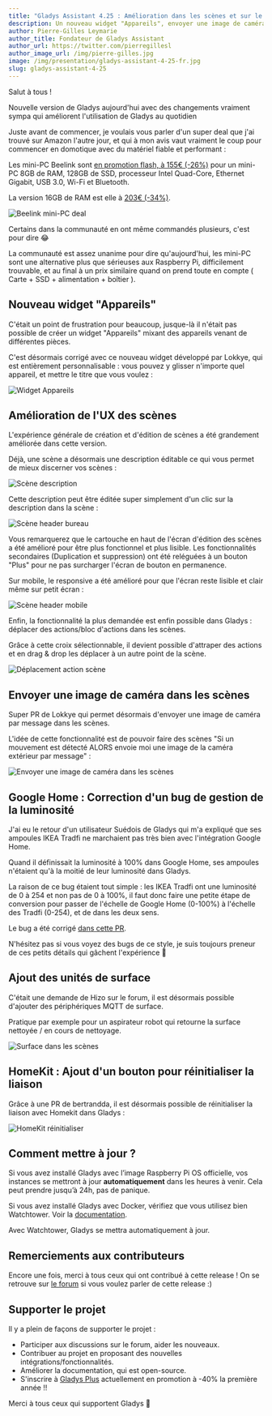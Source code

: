 ```yaml
---
title: "Gladys Assistant 4.25 : Amélioration dans les scènes et sur le tableau de bord"
description: Un nouveau widget "Appareils", envoyer une image de caméra dans les scènes, et plus !
author: Pierre-Gilles Leymarie
author_title: Fondateur de Gladys Assistant
author_url: https://twitter.com/pierregillesl
author_image_url: /img/pierre-gilles.jpg
image: /img/presentation/gladys-assistant-4-25-fr.jpg
slug: gladys-assistant-4-25
---
```


Salut à tous !

Nouvelle version de Gladys aujourd'hui avec des changements vraiment sympa qui améliorent l'utilisation de Gladys au quotidien

Juste avant de commencer, je voulais vous parler d'un super deal que j'ai trouvé sur Amazon l'autre jour, et qui à mon avis vaut vraiment le coup pour commencer en domotique avec du matériel fiable et performant :

Les mini-PC Beelink sont [en promotion flash, à 155€ (-26%)](https://www.amazon.fr/Beelink-Business-Windows11-128G-Ethernet/dp/B0B2J9VDH8?tag=gladproj-21) pour un mini-PC 8GB de RAM, 128GB de SSD, processeur Intel Quad-Core, Ethernet Gigabit, USB 3.0, Wi-Fi et Bluetooth.

La version 16GB de RAM est elle à [203€ (-34%)](https://www.amazon.fr/Beelink-Business-Windows11-128G-Ethernet/dp/B09K3WKZWH?tag=gladproj-21&th=1).

![Beelink mini-PC deal](../../../static/img/articles/fr/gladys-4-25/beelink-deal.jpg)

Certains dans la communauté en ont même commandés plusieurs, c'est pour dire 😂

La communauté est assez unanime pour dire qu'aujourd'hui, les mini-PC sont une alternative plus que sérieuses aux Raspberry Pi, difficilement trouvable, et au final à un prix similaire quand on prend toute en compte ( Carte + SSD + alimentation + boîtier ).

## Nouveau widget "Appareils"

<!--truncate-->

C'était un point de frustration pour beaucoup, jusque-là il n'était pas possible de créer un widget "Appareils" mixant des appareils venant de différentes pièces.

C'est désormais corrigé avec ce nouveau widget développé par Lokkye, qui est entièrement personnalisable : vous pouvez y glisser n'importe quel appareil, et mettre le titre que vous voulez :

![Widget Appareils](../../../static/img/articles/fr/gladys-4-25/appareils-dashboard.jpg)

## Amélioration de l'UX des scènes

L'expérience générale de création et d'édition de scènes a été grandement améliorée dans cette version.

Déjà, une scène a désormais une description éditable ce qui vous permet de mieux discerner vos scènes :

![Scène description](../../../static/img/articles/fr/gladys-4-25/scene-description.jpg)

Cette description peut être éditée super simplement d'un clic sur la description dans la scène :

![Scène header bureau](../../../static/img/articles/fr/gladys-4-25/scene-header-desktop.jpg)

Vous remarquerez que le cartouche en haut de l'écran d'édition des scènes a été amélioré pour être plus fonctionnel et plus lisible. Les fonctionnalités secondaires (Duplication et suppression) ont été reléguées à un bouton "Plus" pour ne pas surcharger l'écran de bouton en permanence.

Sur mobile, le responsive a été amélioré pour que l'écran reste lisible et clair même sur petit écran :

![Scène header mobile](../../../static/img/articles/fr/gladys-4-25/scene-header-mobile.jpg)

Enfin, la fonctionnalité la plus demandée est enfin possible dans Gladys : déplacer des actions/bloc d'actions dans les scènes.

Grâce à cette croix sélectionnable, il devient possible d'attraper des actions et en drag & drop les déplacer à un autre point de la scène.

![Déplacement action scène](../../../static/img/articles/fr/gladys-4-25/move-action-scene.jpg)

## Envoyer une image de caméra dans les scènes

Super PR de Lokkye qui permet désormais d'envoyer une image de caméra par message dans les scènes.

L'idée de cette fonctionnalité est de pouvoir faire des scènes "Si un mouvement est détecté ALORS envoie moi une image de la caméra extérieur par message" :

![Envoyer une image de caméra dans les scènes](../../../static/img/articles/fr/gladys-4-25/scene-camera-image.jpg)

## Google Home : Correction d'un bug de gestion de la luminosité

J'ai eu le retour d'un utilisateur Suédois de Gladys qui m'a expliqué que ses ampoules IKEA Tradfi ne marchaient pas très bien avec l'intégration Google Home.

Quand il définissait la luminosité à 100% dans Google Home, ses ampoules n'étaient qu'à la moitié de leur luminosité dans Gladys.

La raison de ce bug étaient tout simple : les IKEA Tradfi ont une luminosité de 0 à 254 et non pas de 0 à 100%, il faut donc faire une petite étape de conversion pour passer de l'échelle de Google Home (0-100%) à l'échelle des Tradfi (0-254), et de dans les deux sens.

Le bug a été corrigé [dans cette PR](https://github.com/GladysAssistant/Gladys/pull/1813).

N'hésitez pas si vous voyez des bugs de ce style, je suis toujours preneur de ces petits détails qui gâchent l'expérience 🙂

## Ajout des unités de surface

C'était une demande de Hizo sur le forum, il est désormais possible d'ajouter des périphériques MQTT de surface.

Pratique par exemple pour un aspirateur robot qui retourne la surface nettoyée / en cours de nettoyage.

![Surface dans les scènes](../../../static/img/articles/fr/gladys-4-25/scene-surface.jpg)

## HomeKit : Ajout d'un bouton pour réinitialiser la liaison

Grâce à une PR de bertrandda, il est désormais possible de réinitialiser la liaison avec Homekit dans Gladys :

![HomeKit réinitialiser](../../../static/img/articles/fr/gladys-4-25/homekit-reset.jpg)

## Comment mettre à jour ?

Si vous avez installé Gladys avec l’image Raspberry Pi OS officielle, vos instances se mettront à jour **automatiquement** dans les heures à venir. Cela peut prendre jusqu’à 24h, pas de panique.

Si vous avez installé Gladys avec Docker, vérifiez que vous utilisez bien Watchtower. Voir la [documentation](/fr/docs/installation/docker#mise-à-jour-automatique-avec-watchtower).

Avec Watchtower, Gladys se mettra automatiquement à jour.

## Remerciements aux contributeurs

Encore une fois, merci à tous ceux qui ont contribué à cette release ! On se retrouve sur [le forum](https://community.gladysassistant.com/) si vous voulez parler de cette release :)

## Supporter le projet

Il y a plein de façons de supporter le projet :

- Participer aux discussions sur le forum, aider les nouveaux.
- Contribuer au projet en proposant des nouvelles intégrations/fonctionnalités.
- Améliorer la documentation, qui est open-source.
- S'inscrire à [Gladys Plus](/fr/plus) actuellement en promotion à -40% la première année !!

Merci à tous ceux qui supportent Gladys 🙏
